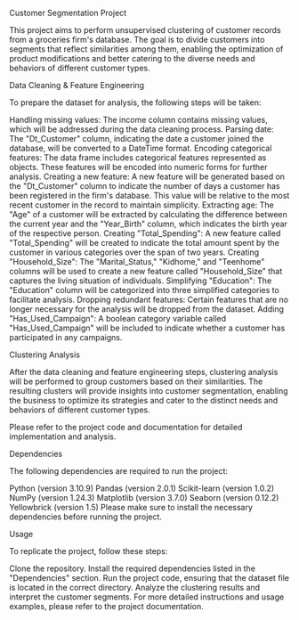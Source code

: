 Customer Segmentation Project

This project aims to perform unsupervised clustering of customer records from a groceries firm's database. The goal is to divide customers into segments that reflect similarities among them, enabling the optimization of product modifications and better catering to the diverse needs and behaviors of different customer types.

Data Cleaning & Feature Engineering

To prepare the dataset for analysis, the following steps will be taken:

Handling missing values: The income column contains missing values, which will be addressed during the data cleaning process.
Parsing date: The "Dt_Customer" column, indicating the date a customer joined the database, will be converted to a DateTime format.
Encoding categorical features: The data frame includes categorical features represented as objects. These features will be encoded into numeric forms for further analysis.
Creating a new feature: A new feature will be generated based on the "Dt_Customer" column to indicate the number of days a customer has been registered in the firm's database. This value will be relative to the most recent customer in the record to maintain simplicity.
Extracting age: The "Age" of a customer will be extracted by calculating the difference between the current year and the "Year_Birth" column, which indicates the birth year of the respective person.
Creating "Total_Spending": A new feature called "Total_Spending" will be created to indicate the total amount spent by the customer in various categories over the span of two years.
Creating "Household_Size": The "Marital_Status," "Kidhome," and "Teenhome" columns will be used to create a new feature called "Household_Size" that captures the living situation of individuals.
Simplifying "Education": The "Education" column will be categorized into three simplified categories to facilitate analysis.
Dropping redundant features: Certain features that are no longer necessary for the analysis will be dropped from the dataset.
Adding "Has_Used_Campaign": A boolean category variable called "Has_Used_Campaign" will be included to indicate whether a customer has participated in any campaigns.

Clustering Analysis

After the data cleaning and feature engineering steps, clustering analysis will be performed to group customers based on their similarities. The resulting clusters will provide insights into customer segmentation, enabling the business to optimize its strategies and cater to the distinct needs and behaviors of different customer types.

Please refer to the project code and documentation for detailed implementation and analysis.

Dependencies

The following dependencies are required to run the project:

Python (version 3.10.9)
Pandas (version 2.0.1)
Scikit-learn (version 1.0.2)
NumPy (version 1.24.3)
Matplotlib (version 3.7.0)
Seaborn (version 0.12.2)
Yellowbrick (version 1.5)
Please make sure to install the necessary dependencies before running the project.

Usage

To replicate the project, follow these steps:

Clone the repository.
Install the required dependencies listed in the "Dependencies" section.
Run the project code, ensuring that the dataset file is located in the correct directory.
Analyze the clustering results and interpret the customer segments.
For more detailed instructions and usage examples, please refer to the project documentation.
